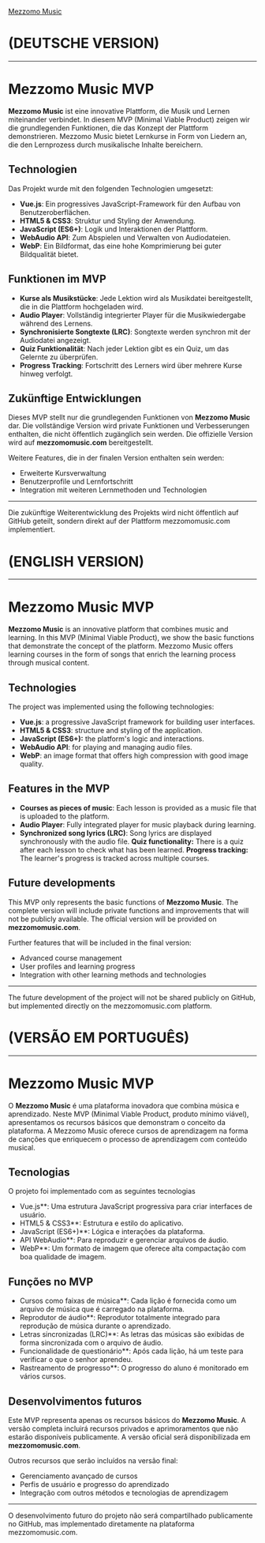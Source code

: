 [Mezzomo Music](https://www.mezzomomusic.com/)


# (DEUTSCHE VERSION)

---

# Mezzomo Music MVP

**Mezzomo Music** ist eine innovative Plattform, die Musik und Lernen miteinander verbindet. In diesem MVP (Minimal Viable Product) zeigen wir die grundlegenden Funktionen, die das Konzept der Plattform demonstrieren. Mezzomo Music bietet Lernkurse in Form von Liedern an, die den Lernprozess durch musikalische Inhalte bereichern.

## Technologien

Das Projekt wurde mit den folgenden Technologien umgesetzt:

- **Vue.js**: Ein progressives JavaScript-Framework für den Aufbau von Benutzeroberflächen.
- **HTML5 & CSS3**: Struktur und Styling der Anwendung.
- **JavaScript (ES6+)**: Logik und Interaktionen der Plattform.
- **WebAudio API**: Zum Abspielen und Verwalten von Audiodateien.
- **WebP**: Ein Bildformat, das eine hohe Komprimierung bei guter Bildqualität bietet.

## Funktionen im MVP

- **Kurse als Musikstücke**: Jede Lektion wird als Musikdatei bereitgestellt, die in die Plattform hochgeladen wird.
- **Audio Player**: Vollständig integrierter Player für die Musikwiedergabe während des Lernens.
- **Synchronisierte Songtexte (LRC)**: Songtexte werden synchron mit der Audiodatei angezeigt.
- **Quiz Funktionalität**: Nach jeder Lektion gibt es ein Quiz, um das Gelernte zu überprüfen.
- **Progress Tracking**: Fortschritt des Lerners wird über mehrere Kurse hinweg verfolgt.

## Zukünftige Entwicklungen

Dieses MVP stellt nur die grundlegenden Funktionen von **Mezzomo Music** dar. Die vollständige Version wird private Funktionen und Verbesserungen enthalten, die nicht öffentlich zugänglich sein werden. Die offizielle Version wird auf **mezzomomusic.com** bereitgestellt.

Weitere Features, die in der finalen Version enthalten sein werden:

- Erweiterte Kursverwaltung
- Benutzerprofile und Lernfortschritt
- Integration mit weiteren Lernmethoden und Technologien

---

Die zukünftige Weiterentwicklung des Projekts wird nicht öffentlich auf GitHub geteilt, sondern direkt auf der Plattform mezzomomusic.com implementiert.


# (ENGLISH VERSION)

---

# Mezzomo Music MVP

**Mezzomo Music** is an innovative platform that combines music and learning. In this MVP (Minimal Viable Product), we show the basic functions that demonstrate the concept of the platform. Mezzomo Music offers learning courses in the form of songs that enrich the learning process through musical content.

## Technologies

The project was implemented using the following technologies:

- **Vue.js**: a progressive JavaScript framework for building user interfaces.
- **HTML5 & CSS3**: structure and styling of the application.
- **JavaScript (ES6+):** the platform's logic and interactions.
- **WebAudio API**: for playing and managing audio files.
- **WebP**: an image format that offers high compression with good image quality.

## Features in the MVP

- **Courses as pieces of music**: Each lesson is provided as a music file that is uploaded to the platform.
- **Audio Player**: Fully integrated player for music playback during learning.
- **Synchronized song lyrics (LRC)**: Song lyrics are displayed synchronously with the audio file.
**Quiz functionality:** There is a quiz after each lesson to check what has been learned.
**Progress tracking:** The learner's progress is tracked across multiple courses.

## Future developments

This MVP only represents the basic functions of **Mezzomo Music**. The complete version will include private functions and improvements that will not be publicly available. The official version will be provided on **mezzomomusic.com**.

Further features that will be included in the final version:

- Advanced course management
- User profiles and learning progress
- Integration with other learning methods and technologies

---

The future development of the project will not be shared publicly on GitHub, but implemented directly on the mezzomomusic.com platform.


# (VERSÃO EM PORTUGUÊS)

---

# Mezzomo Music MVP

O **Mezzomo Music** é uma plataforma inovadora que combina música e aprendizado. Neste MVP (Minimal Viable Product, produto mínimo viável), apresentamos os recursos básicos que demonstram o conceito da plataforma. A Mezzomo Music oferece cursos de aprendizagem na forma de canções que enriquecem o processo de aprendizagem com conteúdo musical.

## Tecnologias

O projeto foi implementado com as seguintes tecnologias

- Vue.js**: Uma estrutura JavaScript progressiva para criar interfaces de usuário.
- HTML5 & CSS3**: Estrutura e estilo do aplicativo.
- JavaScript (ES6+)**: Lógica e interações da plataforma.
- API WebAudio**: Para reproduzir e gerenciar arquivos de áudio.
- WebP**: Um formato de imagem que oferece alta compactação com boa qualidade de imagem.

## Funções no MVP

- Cursos como faixas de música**: Cada lição é fornecida como um arquivo de música que é carregado na plataforma.
- Reprodutor de áudio**: Reprodutor totalmente integrado para reprodução de música durante o aprendizado.
- Letras sincronizadas (LRC)**: As letras das músicas são exibidas de forma sincronizada com o arquivo de áudio.
- Funcionalidade de questionário**: Após cada lição, há um teste para verificar o que o senhor aprendeu.
- Rastreamento de progresso**: O progresso do aluno é monitorado em vários cursos.

## Desenvolvimentos futuros

Este MVP representa apenas os recursos básicos do **Mezzomo Music**. A versão completa incluirá recursos privados e aprimoramentos que não estarão disponíveis publicamente. A versão oficial será disponibilizada em **mezzomomusic.com**.

Outros recursos que serão incluídos na versão final:

- Gerenciamento avançado de cursos
- Perfis de usuário e progresso do aprendizado
- Integração com outros métodos e tecnologias de aprendizagem

---

O desenvolvimento futuro do projeto não será compartilhado publicamente no GitHub, mas implementado diretamente na plataforma mezzomomusic.com.